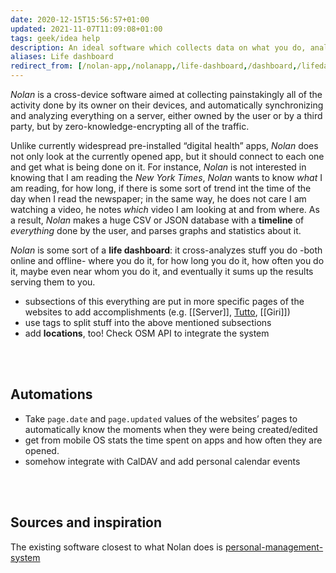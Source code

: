 ```yaml
---
date: 2020-12-15T15:56:57+01:00
updated: 2021-11-07T11:09:08+01:00
tags: geek/idea help
description: An ideal software which collects data on what you do, analyzing and showing you a summary of time you spend
aliases: Life dashboard
redirect_from: [/nolan-app,/nolanapp,/life-dashboard,/dashboard,/lifedashboard,/personal-management-system]
---
```

*Nolan* is a cross-device software aimed at collecting painstakingly all of the activity done by its owner on their devices, and automatically synchronizing and analyzing everything on a server, either owned by the user or by a third party, but by zero-knowledge-encrypting all of the traffic.

Unlike currently widespread pre-installed “digital health” apps, *Nolan* does not only look at the currently opened app, but it should connect to each one and get what is being done on it. For instance, *Nolan* is not interested in knowing that I am reading the *New York Times*, *Nolan* wants to know *what* I am reading, for how long, if there is some sort of trend int the time of the day when I read the newspaper; in the same way, he does not care I am watching a video, he notes *which* video I am looking at and from where.
As a result, *Nolan* makes a huge CSV or JSON database with a **timeline** of *everything* done by the user, and parses graphs and statistics about it.

*Nolan* is some sort of a **life dashboard**: it cross-analyzes stuff you do -both online and offline- where you do it, for how long you do it, how often you do it, maybe even near whom you do it, and eventually it sums up the results serving them to you.

- subsections of this everything are put in more specific pages of the websites to add accomplishments (e.g. [[Server]], [Tutto](/tutto), [[Giri]])
- use tags to split stuff into the above mentioned subsections
- add **locations**, too! Check OSM API to integrate the system

<br>
<br>

## Automations

- Take `page.date` and `page.updated` values of the websites’ pages to automatically know the moments when they were being created/edited
- get from mobile OS stats the time spent on apps and how often they are opened.
- somehow integrate with CalDAV and add personal calendar events

<br>
<br>

## Sources and inspiration

The existing software closest to what Nolan does is [personal-management-system](https://github.com/Volmarg/personal-management-system 'personal-management-system’s source code on GitHub')